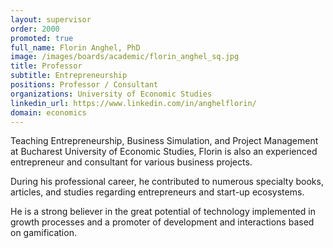 ```yaml
---
layout: supervisor
order: 2000
promoted: true
full_name: Florin Anghel, PhD
image: /images/boards/academic/florin_anghel_sq.jpg
title: Professor
subtitle: Entrepreneurship
positions: Professor / Consultant
organizations: University of Economic Studies
linkedin_url: https://www.linkedin.com/in/anghelflorin/
domain: economics
---
```


Teaching Entrepreneurship, Business Simulation, and Project Management at Bucharest University of Economic Studies, Florin is also an experienced entrepreneur and consultant for various business projects.    

During his professional career, he contributed to numerous specialty books, articles, and studies regarding entrepreneurs and start-up ecosystems.

He is a strong believer in the great potential of technology implemented in growth processes and a promoter of development and interactions based on gamification.


